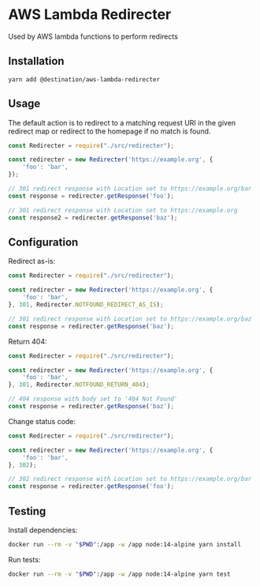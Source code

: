 # AWS Lambda Redirecter

Used by AWS lambda functions to perform redirects

## Installation

```
yarn add @destination/aws-lambda-redirecter
```

## Usage

The default action is to redirect to a matching request URI in the given redirect map or redirect to the homepage if no
match is found.

```js
const Redirecter = require("./src/redirecter");

const redirecter = new Redirecter('https://example.org', {
    'foo': 'bar',
});

// 301 redirect response with Location set to https://example.org/bar
const response = redirecter.getResponse('foo');

// 301 redirect response with Location set to https://example.org
const response2 = redirecter.getResponse('baz');
```

## Configuration

Redirect as-is:

```js
const Redirecter = require("./src/redirecter");

const redirecter = new Redirecter('https://example.org', {
    'foo': 'bar',
}, 301, Redirecter.NOTFOUND_REDIRECT_AS_IS);

// 301 redirect response with Location set to https://example.org/baz
const response = redirecter.getResponse('baz');
```

Return 404:

```js
const Redirecter = require("./src/redirecter");

const redirecter = new Redirecter('https://example.org', {
    'foo': 'bar',
}, 301, Redirecter.NOTFOUND_RETURN_404);

// 404 response with body set to '404 Not Found'
const response = redirecter.getResponse('baz');
```

Change status code:

```js
const Redirecter = require("./src/redirecter");

const redirecter = new Redirecter('https://example.org', {
    'foo': 'bar',
}, 302);

// 302 redirect response with Location set to https://example.org/bar
const response = redirecter.getResponse('foo');
```

## Testing

Install dependencies:

```sh
docker run --rm -v "$PWD":/app -w /app node:14-alpine yarn install
````

Run tests:

```sh
docker run --rm -v "$PWD":/app -w /app node:14-alpine yarn test
```